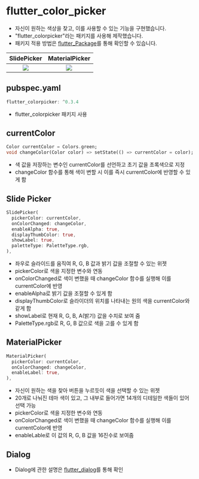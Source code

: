 # flutter_color_picker

- 자신이 원하는 색상을 찾고, 이를 사용할 수 있는 기능을 구현했습니다.
- "flutter_colorpicker"라는 패키지를 사용해 제작했습니다.
- 패키지 적용 방법은 [flutter_Package](https://github.com/OOGEE/Flutter/tree/master/flutter_Package)를 통해 확인할 수 있습니다.

SlidePicker | MaterialPicker |
:---:|:---:|
![](https://user-images.githubusercontent.com/46275549/98613950-bebc0300-233a-11eb-8046-51677133a84a.gif)  |  ![](https://user-images.githubusercontent.com/46275549/98613946-bd8ad600-233a-11eb-94c0-03c37e9c23cc.gif)

## pubspec.yaml
~~~dart
flutter_colorpicker: ^0.3.4
~~~
- flutter_colorpicker 패키지 사용

## currentColor
~~~dart
Color currentColor = Colors.green;
void changeColor(Color color) => setState(() => currentColor = color);
~~~
- 색 값을 저장하는 변수인 currentColor를 선언하고 초기 값을 초록색으로 지정
- changeColor 함수를 통해 색이 변할 시 이를 즉시 currentColor에 반영할 수 있게 함

## Slide Picker
~~~dart
SlidePicker(
  pickerColor: currentColor,
  onColorChanged: changeColor,
  enableAlpha: true,
  displayThumbColor: true,
  showLabel: true,
  paletteType: PaletteType.rgb,
),
~~~
- 좌우로 슬라이드를 움직여 R, G, B 값과 밝기 값을 조절할 수 있는 위젯
- pickerColor로 색을 지정한 변수와 연동
- onColorChanged로 색이 변했을 때 changeColor 함수를 실행해 이를 currentColor에 반영
- enableAlpha로 밝기 값을 조절할 수 있게 함
- displayThumbColor로 슬라이더의 위치를 나타내는 원의 색을 currentColor와 같게 함
- showLabel로 현재 R, G, B, A(밝기) 값을 수치로 보여 줌
- PaletteType.rgb로 R, G, B 값으로 색을 고를 수 있게 함

## MaterialPicker
~~~dart
MaterialPicker(
  pickerColor: currentColor,
  onColorChanged: changeColor,
  enableLabel: true,
),
~~~
- 자신이 원하는 색을 찾아 버튼을 누르듯이 색을 선택할 수 있는 위젯
- 20개로 나눠진 테마 색이 있고, 그 내부로 들어가면 14개의 디테일한 색들이 있어 선택 가능
- pickerColor로 색을 지정한 변수와 연동
- onColorChanged로 색이 변했을 때 changeColor 함수를 실행해 이를 currentColor에 반영
- enableLable로 이 값의 R, G, B 값을 16진수로 보여줌

## Dialog

- Dialog에 관한 설명은 [flutter_dialog](https://github.com/OOGEE/Flutter/tree/master/flutter_Widget/flutter_dialog)를 통해 확인